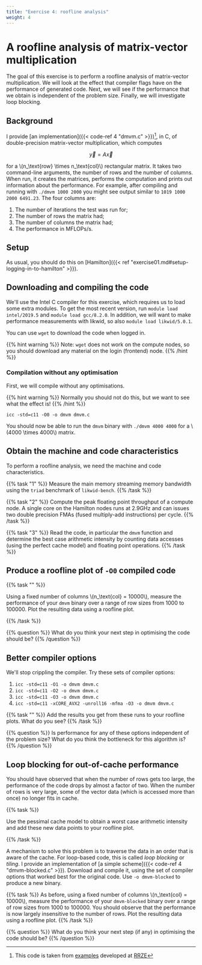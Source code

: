 ```yaml
---
title: "Exercise 4: roofline analysis"
weight: 4
---
```


# A roofline analysis of matrix-vector multiplication

The goal of this exercise is to perform a roofline analysis of
matrix-vector multiplication. We will look at the effect that compiler
flags have on the performance of generated code. Next, we will see if
the performance that we obtain is independent of the problem size.
Finally, we will investigate loop blocking.

## Background

I provide [an implementation]({{< code-ref 4 "dmvm.c" >}})[^1], in C, of double-precision
matrix-vector multiplication, which computes

$$
\vec{y} = A \vec{x}
$$

for a \\(n_\text{row} \times n_\text{col}\\)
rectangular matrix. It takes two command-line arguments, the number of
rows and the number of columns. When run, it creates the matrices,
performs the computation and prints out information about the
performance. For example, after compiling and running with
`./dmvm 1000 2000` you might see output similar to
`1019 1000 2000 6491.23`. The four columns are:
1. The number of iterations the test was run for;
1. The number of rows the matrix had;
1. The number of columns the matrix had;
1. The performance in MFLOPs/s.

[^1]: This code is taken from
      [examples](https://github.com/RRZE-HPC/Code-teaching) developed
      at [RRZE](https://www.rrze.fau.de/)


## Setup

As usual, you should do this on [Hamilton]({{< ref
"exercise01.md#setup-logging-in-to-hamilton" >}}).

## Downloading and compiling the code

We'll use the Intel C compiler for this exercise, which requires us to
load some extra modules. To get the most recent version, run `module
load intel/2019.5` and `module load gcc/8.2.0`. In addition, we will want
to make performance measurements with likwid, so also `module load
likwid/5.0.1`.

You can use `wget` to download the code when logged in.

{{% hint warning %}}
Note: `wget` does not work on the compute nodes, so you should
download any material on the login (frontend) node.
{{% /hint %}}

### Compilation without any optimisation

First, we will compile without any optimisations.

{{% hint warning %}}
Normally you should not do this, but we want to see what the effect
is!
{{% /hint %}}

```
icc -std=c11 -O0 -o dmvm dmvm.c
```

You should now be able to run the `dmvm` binary with `./dmvm 4000
4000` for a \\(4000 \times 4000\\) matrix.

## Obtain the machine and code characteristics

To perform a roofline analysis, we need the machine and code
characteristics.

{{% task "1" %}}
 Measure the main memory streaming memory bandwidth using
the `triad` benchmark
of `likwid-bench`.
{{% /task %}}

{{% task "2" %}}
Compute the peak floating point throughput of a compute node. A single
core on the Hamilton nodes runs at 2.9GHz and can issues two double
precision FMAs (fused multiply-add instructions) per cycle.
{{% /task %}}

{{% task "3" %}}
Read the code, in particular the `dmvm` function and
determine the best case arithmetic intensity by counting data accesses
(using the perfect cache model) and floating point operations.
{{% /task %}}

## Produce a roofline plot of `-O0` compiled code

{{% task "" %}}

Using a fixed number of columns \\(n_\text{col} = 10000\\), measure the performance of your `dmvm` binary over a range
of row sizes from 1000 to 100000. Plot the resulting data using a
roofline plot.

{{% /task %}}

{{% question %}}
What do you think your next step in optimising the code
should be?
{{% /question %}}

## Better compiler options

We'll stop crippling the compiler. Try these sets of compiler options:
1. `icc -std=c11 -O1 -o dmvm dmvm.c`
1. `icc -std=c11 -O2 -o dmvm dmvm.c`
1. `icc -std=c11 -O3 -o dmvm dmvm.c`
1. `icc -std=c11 -xCORE_AVX2 -unroll16 -mfma -O3 -o dmvm dmvm.c`

{{% task "" %}}
Add the results you get from these runs to your roofline
plots. What do you see? 
{{% /task %}}

{{% question %}}
Is performance for any of these
options independent of the problem size? What do you think the
bottleneck for this algorithm is?
{{% /question %}}

## Loop blocking for out-of-cache performance

You should have observed that when the number of rows gets too large,
the performance of the code drops by almost a factor of two. When the
number of rows is very large, some of the vector data (which is
accessed more than once) no longer fits in cache.

{{% task %}}

Use the pessimal cache model to obtain a worst case arithmetic
intensity and add these new data points to your roofline plot.

{{% /task %}}

A mechanism to solve this problem is to traverse the data in an order
that is aware of the cache. For loop-based code, this is called
_loop blocking_ or _tiling_. I provide an implementation
of [a simple scheme]({{< code-ref 4 "dmvm-blocked.c" >}}). Download
and compile it, using the set of compiler options that worked best for
the original code. Use `-o dmvm-blocked` to produce a new
binary.

{{% task %}}
As before, using a fixed number of columns \\(n_\text{col} =
10000\\), measure the performance of your
`dmvm-blocked` binary over a range of row sizes from 1000
to 100000. You should observe that the performance is now largely
insensitive to the number of rows. Plot the resulting data using a
roofline plot. 
{{% /task %}}

{{% question %}}
What do you think your next step (if any) in optimising
the code should be?
{{% /question %}}

